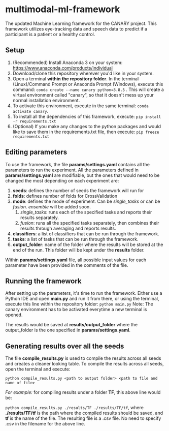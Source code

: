 # multimodal-ml-framework
 
The updated Machine Learning framework for the CANARY project. This framework utilizes eye-tracking data and speech data to predict if a participant is a patient or a healthy control. 

## Setup
1. (Recommended) Install Anaconda 3 on your system: https://www.anaconda.com/products/individual
2. Download/clone this repository wherever you'd like in your system.
3. Open a terminal **within the repository folder**. In the terminal (Linux)/Command Prompt or Anaconda Prompt (Windows), execute this command: 
   `conda create --name canary python=3.8.5` .
   This will create a virtual environment called "canary", so that it doesn't mess up your normal installation environment.
4. To activate this environment, execute in the same terminal:
   `conda activate canary`. 
5. To install all the dependencies of this framework, execute:
   `pip install -r requirements.txt`
6. (Optional) If you make any changes to the python packages and would like to save them in the requirements.txt file, then execute:
   `pip freeze requirements.txt`
   
## Editing parameters
To use the framework, the file **params/settings.yaml** contains all the parameters to run the experiment. All the parameters defined in **params/settings.yaml** are modifiable, but the ones that would need to be changed the most depending on each experiment are:
1. **seeds**: defines the number of seeds the framework will run for
2. **folds**: defines number of folds for CrossValidation
3. **mode**: defines the mode of experiment. Can be _single_tasks_ or can be _fusion_. _ensemble_ will be added soon.
    1. _single_tasks_: runs each of the specified tasks and reports their results separately. 
    2. _fusion_: runs all the specified tasks separately, then combines their results through averaging and reports results.
4. **classifiers**: a list of classifiers that can be run through the framework. 
5. **tasks**: a list of tasks that can be run through the framework. 
6. **output_folder**: name of the folder where the results will be stored at the end of the run. This folder will be kept under the **results** folder.

Within **params/settings.yaml** file, all possible input values for each parameter have been provided in the comments of the file.

## Running the framework
After setting up the parameters, it's time to run the framework. Either use a Python IDE and open **main.py** and run it from there, or using the terminal, execute this line within the repository folder:
`python main.py`
Note: The canary environment has to be activated everytime a new terminal is opened.

The results would be saved at **results/output_folder** where the output_folder is the one specified in **params/settings.yaml**.

## Generating results over all the seeds
The file **compile_results.py** is used to compile the results across all seeds and creates a cleaner looking table.
To compile the results across all seeds, open the terminal and execute:

`python compile_results.py <path to output folder> <path to file and name of file>`

_For example:_ for compiling results under a folder **TF**, this above line would be:

`python compile_results.py ./results/TF ./results/TF/tf`, 
where **./results/TF/tf** is the path where the compiled results should be saved, and **tf** is the name of the file. 
The resulting file is a .csv file. No need to specify .csv in the filename for the above line.

